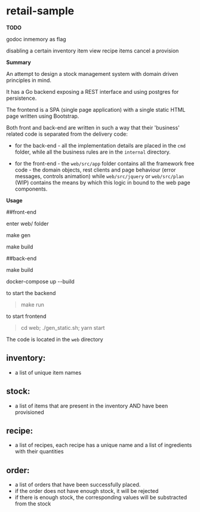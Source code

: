 # retail-sample

**TODO**

godoc
inmemory as flag

disabling a certain inventory item
view recipe items
cancel a provision

**Summary**

An attempt to design a stock management system with domain driven principles in mind.

It has a Go backend exposing a REST interface and using postgres for persistence.

The frontend is a SPA (single page application) with a single static HTML page written using Bootstrap.

Both front and back-end are written in such a way that their 'business' related code is separated from the delivery code:

- for the back-end - all the implementation details are placed in the `cmd` folder, while all the business rules are in the `internal` directory.

- for the front-end - the `web/src/app` folder contains all the framework free code - the domain objects, rest clients and page behaviour (error messages, controls animation) while `web/src/jquery` or `web/src/plan` (WIP) contains the means by which this logic in bound to the web page components.

**Usage**

##front-end

enter web/ folder

make gen

make build

##back-end

make build

docker-compose up --build

to start the backend

> make run

to start frontend

> cd web; ./gen_static.sh; yarn start

The code is located in the `web` directory

## inventory:

- a list of unique item names

## stock:

- a list of items that are present in the inventory AND have been provisioned

## recipe:

- a list of recipes, each recipe has a unique name and a list of ingredients with their quantities

## order:

- a list of orders that have been successfully placed.
- if the order does not have enough stock, it will be rejected
- if there is enough stock, the corresponding values will be substracted from the stock
